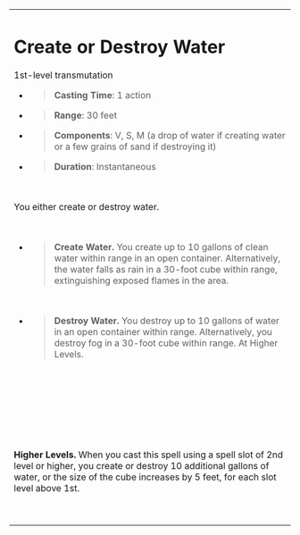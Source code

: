 
<table><tbody><tr class="odd"><td><h1 id="create-or-destroy-water"><strong>Create or Destroy Water</strong></h1><p>1st-level transmutation</p><ul><li><blockquote><p><strong>Casting Time</strong>: 1 action</p></blockquote></li><li><blockquote><p><strong>Range</strong>: 30 feet</p></blockquote></li><li><blockquote><p><strong>Components</strong>: V, S, M (a drop of water if creating water or a few grains of sand if destroying it)</p></blockquote></li><li><blockquote><p><strong>Duration</strong>: Instantaneous</p></blockquote></li></ul><p> </p><p>You either create or destroy water.</p><p> </p><ul><li><blockquote><p><strong>Create Water.</strong> You create up to 10 gallons of clean water within range in an open container. Alternatively, the water falls as rain in a 30-foot cube within range, extinguishing exposed flames in the area.</p></blockquote></li></ul><p> </p><ul><li><blockquote><p><strong>Destroy Water.</strong> You destroy up to 10 gallons of water in an open container within range. Alternatively, you destroy fog in a 30-foot cube within range. At Higher Levels.</p></blockquote></li></ul><p> </p><p> </p><p> </p><p> </p><p><strong>Higher Levels.</strong> When you cast this spell using a spell slot of 2nd level or higher, you create or destroy 10 additional gallons of water, or the size of the cube increases by 5 feet, for each slot level above 1st.</p><p> </p></td></tr></tbody></table>